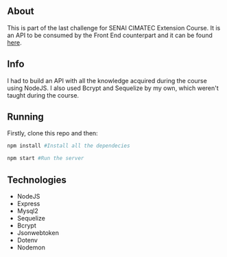 ## About
This is part of the last challenge for SENAI CIMATEC Extension Course. It is an API to be consumed by the Front End counterpart and it can be found [here](https://github.com/Joaovitor1998/senai-last-front).

## Info
I had to build an API with all the knowledge acquired during the course using NodeJS. I also used Bcrypt and Sequelize by my own, which weren't taught during the course.

## Running
Firstly, clone this repo and then:
```bash
npm install #Install all the dependecies

npm start #Run the server
```

## Technologies
- NodeJS 
- Express
- Mysql2
- Sequelize
- Bcrypt
- Jsonwebtoken
- Dotenv
- Nodemon
